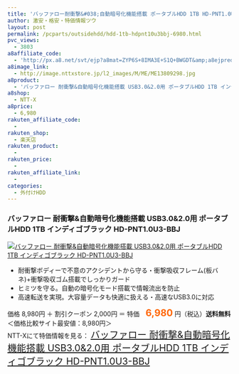 ```yaml
---
title: 'バッファロー耐衝撃&#038;自動暗号化機能搭載 ポータブルHDD 1TB HD-PNT1.0U3-BBJ 特価6,980円！送料無料！'
author: 激安・格安・特価情報ツウ
layout: post
permalink: /pcparts/outsidehdd/hdd-1tb-hdpnt10u3bbj-6980.html
pvc_views:
  - 3803
a8affiliate_code:
  - 'http://px.a8.net/svt/ejp?a8mat=ZYP6S+8IMA3E+S1Q+BWGDT&amp;a8ejpredirect=http://nttxstore.jp/_II_ME13809298'
a8image_link:
  - http://image.nttxstore.jp/l2_images/M/ME/ME13809298.jpg
a8product:
  - 'バッファロー 耐衝撃&自動暗号化機能搭載 USB3.0&2.0用 ポータブルHDD 1TB インディゴブラック HD-PNT1.0U3-BBJ'
a8shop:
  - NTT-X
a8price:
  - 6,980
rakuten_affiliate_code:
  - 
rakuten_shop:
  - 楽天店
rakuten_product:
  - 
rakuten_price:
  - 
rakuten_affiliate_link:
  - 
categories:
  - 外付けHDD
---
```

### バッファロー 耐衝撃&自動暗号化機能搭載 USB3.0&2.0用 ポータブルHDD 1TB インディゴブラック HD-PNT1.0U3-BBJ

<div class="img-bg2 img_L">
  <a title="バッファロー 耐衝撃&自動暗号化機能搭載 USB3.0&2.0用 ポータブルHDD 1TB インディゴブラック HD-PNT1.0U3-BBJ" href="http://px.a8.net/svt/ejp?a8mat=ZYP6S+8IMA3E+S1Q+BWGDT&a8ejpredirect=http://nttxstore.jp/_II_ME13809298" target="_blank"><img src="http://i2.wp.com/image.nttxstore.jp/l2_images/M/ME/ME13809298.jpg?resize=120%2C120" border="0" alt="バッファロー 耐衝撃&自動暗号化機能搭載 USB3.0&2.0用 ポータブルHDD 1TB インディゴブラック HD-PNT1.0U3-BBJ" style="border: 0pt none;" data-recalc-dims="1" /></a>
</div>

<!--more-->

  * 耐衝撃ボディーで不意のアクシデントから守る・衝撃吸収フレーム(板バネ)+衝撃吸収ゴム搭載でしっかりガード
  * ヒミツを守る。自動の暗号化モード搭載で情報流出を防止
  * 高速転送を実現。大容量データも快適に扱える・高速なUSB3.0に対応

価格 8,980円 ＋ 割引クーポン 2,000円 ＝ 特価　<span style="color: #ff6600; font-size: 150%;"><strong>6,980</strong></span> 円（税込）**送料無料**  
＜価格比較サイト最安値：8,980円＞  
NTT-Xにて特価情報を見る： <span style="font-size: 150%;"><a href="http://px.a8.net/svt/ejp?a8mat=ZYP6S+8IMA3E+S1Q+BWGDT&a8ejpredirect=http://nttxstore.jp/_II_ME13809298" target="_blank">バッファロー 耐衝撃&自動暗号化機能搭載 USB3.0&2.0用 ポータブルHDD 1TB インディゴブラック HD-PNT1.0U3-BBJ</a></span>